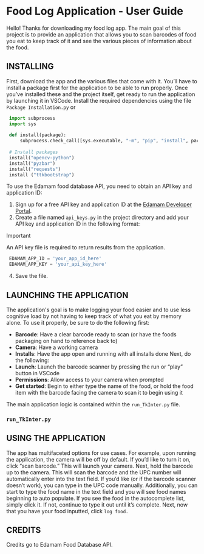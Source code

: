 # Food Log Application - User Guide 
Hello! Thanks for downloading my food log app. The main goal of this project is to provide an application that allows you to scan barcodes of food you eat to keep track of it and see the various pieces of information about the food.

## INSTALLING
First, download the app and the various files that come with it. You’ll have to install a package first for the application to be able to run properly. Once you’ve installed these and the project itself, get ready to run the application by launching it in VSCode.
Install the required dependencies using the file ```Package Installation.py``` or 
 ```python
  import subprocess
  import sys
   
  def install(package):
      subprocess.check_call([sys.executable, "-m", "pip", "install", package])
   
  # Install packages
  install("opencv-python")
  install("pyzbar")
  install("requests")
  install ("ttkbootstrap")
``` 
To use the Edamam food database API, you need to obtain an API key and application ID:

1. Sign up for a free API key and application ID at the [Edamam Developer Portal](https://developer.edamam.com/).
2. Create a file named `api_keys.py` in the project directory and add your API key and application ID in the following format:
> [!IMPORTANT]
> An API key file is required to return results from the application.

 ```python
  EDAMAM_APP_ID = 'your_app_id_here'
  EDAMAM_APP_KEY = 'your_api_key_here'
``` 
4. Save the file.

## LAUNCHING THE APPLICATION
The application's goal is to make logging your food easier and to use less cognitive load by not having to keep track of what you eat by memory alone. To use it properly, be sure to do the following first:
- **Barcode**: Have a clear barcode ready to scan (or have the foods packaging on hand to reference back to)
- **Camera**: Have a working camera 
- **Installs**: Have the app open and running with all installs done
Next, do the following:
- **Launch**: Launch the barcode scanner by pressing the run or “play” button in VSCode
- **Permissions**: Allow access to your camera when prompted
- **Get started**: Begin to either type the name of the food, or hold the food item with the barcode facing the camera to scan it to begin using it 

The main application logic is contained within the `run_TkInter.py` file.
### `run_TkInter.py`

## USING THE APPLICATION
The app has multifaceted options for use cases. For example, upon running the application, the camera will be off by default. If you’d like to turn it on, click “scan barcode.” This will launch your camera. Next, hold the barcode up to the camera. This will scan the barcode and the UPC number will automatically enter into the text field. If you’d like (or if the barcode scanner doesn’t work), you can type in the UPC code manually. Additionally, you can start to type the food name in the text field and you will see food names beginning to auto populate. If you see the food in the autocomplete list, simply click it. If not, continue to type it out until it’s complete. 
Next, now that you have your food inputted, click `log food.`

## CREDITS
Credits go to Edamam Food Database API.
